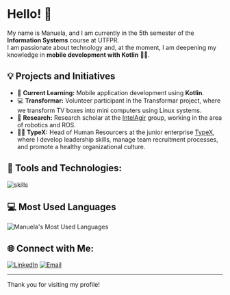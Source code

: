 # Hello! 👋

My name is Manuela, and I am currently in the 5th semester of the **Information Systems** course at UTFPR.  
I am passionate about technology and, at the moment, I am deepening my knowledge in **mobile development with Kotlin** 📱🚀.

## 💡 Projects and Initiatives

- 🌱 **Current Learning:** Mobile application development using **Kotlin**.
- 💻 **Transformar:** Volunteer participant in the Transformar project, where we transform TV boxes into mini computers using Linux systems.
- 🔬 **Research:** Research scholar at the [IntelAgir](https://github.com/IntelAgir-Research-Group) group, working in the area of robotics and ROS.
- 👩‍💼 **TypeX:** Head of Human Resourcers at the junior enterprise [TypeX](https://github.com/ejTypeX), where I develop leadership skills, manage team recruitment processes, and promote a healthy organizational culture.

## 🔧 Tools and Technologies:
  <img src="https://skillicons.dev/icons?i=cpp,py,html,css,js,nodejs,mysql,github,figma" alt="skills">


## 💻 Most Used Languages


  <img src="https://github-readme-stats.vercel.app/api/top-langs/?username=binbaragi&layout=compact&theme=highcontrast" alt="Manuela's Most Used Languages"/>


## 🌐 Connect with Me:
[![LinkedIn](https://img.shields.io/badge/LinkedIn-0A66C2?style=for-the-badge&logo=linkedin&logoColor=white)](www.linkedin.com/in/manuela-bechara-cannizza-841964296)
[![Email](https://img.shields.io/badge/Email-D14836?style=for-the-badge&logo=gmail&logoColor=white)](mailto:manucannizza@gmail.com)

---

Thank you for visiting my profile!


